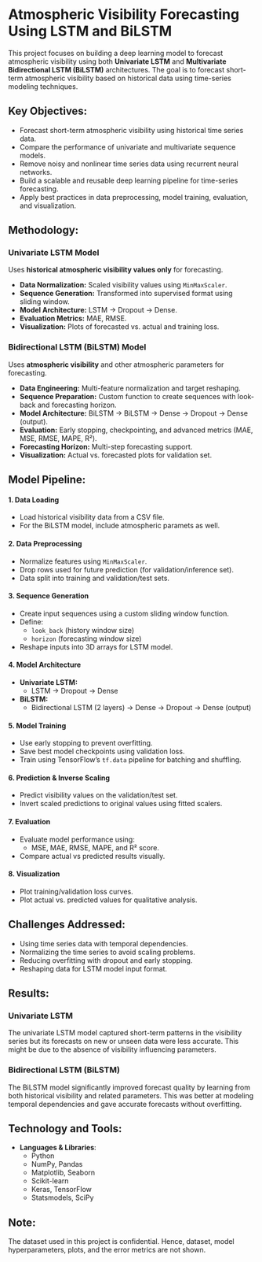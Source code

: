# Atmospheric Visibility Forecasting Using LSTM and BiLSTM

This project focuses on building a deep learning model to forecast atmospheric visibility using both **Univariate LSTM** and **Multivariate Bidirectional LSTM (BiLSTM)** architectures. The goal is to forecast short-term atmospheric visibility based on historical data using time-series modeling techniques.


## Key Objectives:

- Forecast short-term atmospheric visibility using historical time series data.
- Compare the performance of univariate and multivariate sequence models.
- Remove noisy and nonlinear time series data using recurrent neural networks.
- Build a scalable and reusable deep learning pipeline for time-series forecasting.
- Apply best practices in data preprocessing, model training, evaluation, and visualization.


## Methodology:

### Univariate LSTM Model

Uses **historical atmospheric visibility values only** for forecasting.

- **Data Normalization:** Scaled visibility values using `MinMaxScaler`.
- **Sequence Generation:** Transformed into supervised format using sliding window.
- **Model Architecture:** LSTM → Dropout → Dense.
- **Evaluation Metrics:** MAE, RMSE.
- **Visualization:** Plots of forecasted vs. actual and training loss.

### Bidirectional LSTM (BiLSTM) Model

Uses **atmospheric visibility** and other atmospheric parameters for forecasting.

- **Data Engineering:** Multi-feature normalization and target reshaping.
- **Sequence Preparation:** Custom function to create sequences with look-back and forecasting horizon.
- **Model Architecture:** BiLSTM → BiLSTM → Dense → Dropout → Dense (output).
- **Evaluation:** Early stopping, checkpointing, and advanced metrics (MAE, MSE, RMSE, MAPE, R²).
- **Forecasting Horizon:** Multi-step forecasting support.
- **Visualization:** Actual vs. forecasted plots for validation set.

## Model Pipeline:

#### 1. Data Loading
- Load historical visibility data from a CSV file.
- For the BiLSTM model, include atmospheric paramets as well.

#### 2. Data Preprocessing
- Normalize features using `MinMaxScaler`.
- Drop rows used for future prediction (for validation/inference set).
- Data split into training and validation/test sets.

#### 3. Sequence Generation
- Create input sequences using a custom sliding window function.
- Define:
  - `look_back` (history window size)
  - `horizon` (forecasting window size)
- Reshape inputs into 3D arrays for LSTM model.

#### 4. Model Architecture
- **Univariate LSTM:**
  - LSTM → Dropout → Dense
- **BiLSTM:**
  - Bidirectional LSTM (2 layers) → Dense → Dropout → Dense (output)

#### 5. Model Training
- Use early stopping to prevent overfitting.
- Save best model checkpoints using validation loss.
- Train using TensorFlow’s `tf.data` pipeline for batching and shuffling.

#### 6. Prediction & Inverse Scaling
- Predict visibility values on the validation/test set.
- Invert scaled predictions to original values using fitted scalers.

#### 7. Evaluation
- Evaluate model performance using:
  - MSE, MAE, RMSE, MAPE, and R² score.
- Compare actual vs predicted results visually.

#### 8. Visualization
- Plot training/validation loss curves.
- Plot actual vs. predicted values for qualitative analysis.

## Challenges Addressed:

- Using time series data with temporal dependencies.
- Normalizing the time series to avoid scaling problems.
- Reducing overfitting with dropout and early stopping.
- Reshaping data for LSTM model input format.

## Results:

### Univariate LSTM

The univariate LSTM model captured short-term patterns in the visibility series but its forecasts on new or unseen data were less accurate. This might be due to the absence of visibility influencing parameters.

### Bidirectional LSTM (BiLSTM)

The BiLSTM model significantly improved forecast quality by learning from both historical visibility and related parameters. This was better at modeling temporal dependencies and gave accurate forecasts without overfitting. 

## Technology and Tools:

- **Languages & Libraries**:
  - Python
  - NumPy, Pandas
  - Matplotlib, Seaborn
  - Scikit-learn
  - Keras, TensorFlow
  - Statsmodels, SciPy
    
## Note:
The dataset used in this project is confidential. Hence, dataset, model hyperparameters, plots, and the error metrics are not shown.

